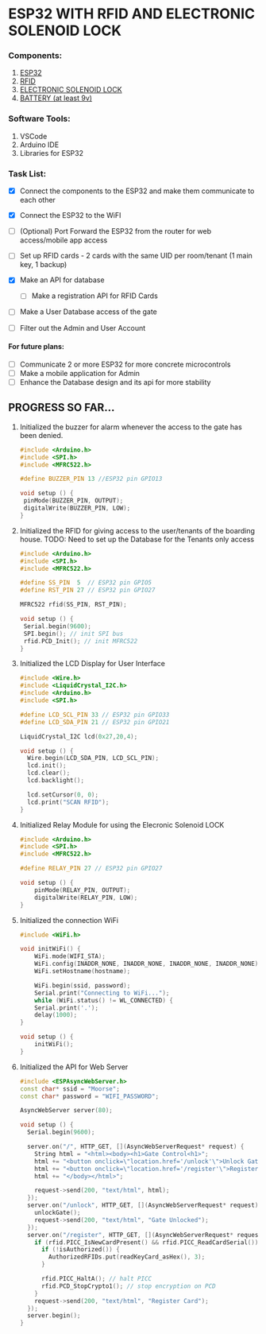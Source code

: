 # **ESP32 WITH RFID AND ELECTRONIC SOLENOID LOCK**

### Components: 
1. [ESP32](https://www.makerlab-electronics.com/products/30-pins-and-38-pins-esp32-wifi-iot-development-board?_pos=17&_sid=fc24fba61&_ss=r)
2. [RFID](https://www.makerlab-electronics.com/products/rc522-mfrc-52213-56mhz-13-56-mhz-rfid-key-card-reader-module-set-for-arduino?variant=428268679989110)
3. [ELECTRONIC SOLENOID LOCK](https://www.makerlab-electronics.com/products/electric-solenoid-lock?_pos=3&_psq=solenoid&_ss=e&_v=1.0)
4. [BATTERY (at least 9v)](https://www.makerlab-electronics.com/products/maxell-aaa-batteries-triple-a-battery-long-life-heavy-duty?_pos=3&_sid=5a8d6c077&_ss=r)

### Software Tools:
1. VSCode 
2. Arduino IDE
3. Libraries for ESP32

### Task List:
- [x] Connect the components to the ESP32 and make them communicate to each
other
- [x] Connect the ESP32 to the WiFI
- [ ] (Optional) Port Forward the ESP32 from the router for web access/mobile
app access
- [ ] Set up RFID cards - 2 cards with the same UID per room/tenant (1 main
key, 1 backup)
- [x] Make an API for database
    * [ ] Make a registration API for RFID Cards
- [ ] Make a User Database access of the gate
- [ ] Filter out the Admin and User Account


#### For future plans:
- [ ] Communicate 2 or more ESP32 for more concrete microcontrols
- [ ] Make a mobile application for Admin
- [ ] Enhance the Database design and its api for more stability

## PROGRESS SO FAR...
1. Initialized the buzzer for alarm whenever the access to the gate has been
   denied.
   ```c++
   #include <Arduino.h>
   #include <SPI.h>
   #include <MFRC522.h>

   #define BUZZER_PIN 13 //ESP32 pin GPIO13

   void setup () {
    pinMode(BUZZER_PIN, OUTPUT);
    digitalWrite(BUZZER_PIN, LOW); 
   }
   ```

2. Initialized the RFID for giving access to the user/tenants of the boarding
   house.
   TODO: Need to set up the Database for the Tenants only access
   ```c++
   #include <Arduino.h>
   #include <SPI.h>
   #include <MFRC522.h>

   #define SS_PIN  5  // ESP32 pin GPIO5
   #define RST_PIN 27 // ESP32 pin GPIO27

   MFRC522 rfid(SS_PIN, RST_PIN);

   void setup () {
    Serial.begin(9600);
    SPI.begin(); // init SPI bus
    rfid.PCD_Init(); // init MFRC522
   }
   ```

3. Initialized the LCD Display for User Interface
    ```C++
    #include <Wire.h>
    #include <LiquidCrystal_I2C.h> 
    #include <Arduino.h>
    #include <SPI.h>

    #define LCD_SCL_PIN 33 // ESP32 pin GPIO33
    #define LCD_SDA_PIN 21 // ESP32 pin GPIO21

    LiquidCrystal_I2C lcd(0x27,20,4);

    void setup () {
      Wire.begin(LCD_SDA_PIN, LCD_SCL_PIN);
      lcd.init();
      lcd.clear();         
      lcd.backlight();

      lcd.setCursor(0, 0);
      lcd.print("SCAN RFID");
    }
    ```

4. Initialized Relay Module for using the Elecronic Solenoid LOCK
    ```C++
    #include <Arduino.h>
    #include <SPI.h>
    #include <MFRC522.h>
    
    #define RELAY_PIN 27 // ESP32 pin GPIO27
    
    void setup () {
        pinMode(RELAY_PIN, OUTPUT);
        digitalWrite(RELAY_PIN, LOW);
    }
    ```

5. Initialized the connection WiFi
    ```C++
    #include <WiFi.h>

    void initWiFi() {
        WiFi.mode(WIFI_STA);
        WiFi.config(INADDR_NONE, INADDR_NONE, INADDR_NONE, INADDR_NONE);
        WiFi.setHostname(hostname);

        WiFi.begin(ssid, password);
        Serial.print("Connecting to WiFi...");
        while (WiFi.status() != WL_CONNECTED) {
        Serial.print('.');
        delay(1000);
    }

    void setup () {
        initWiFi();
    }
    ```

6. Initialized the API for Web Server
    ```c++
    #include <ESPAsyncWebServer.h> 
    const char* ssid = "Moorse";
    const char* password = "WIFI_PASSWORD";

    AsyncWebServer server(80);

    void setup () {
      Serial.begin(9600);

      server.on("/", HTTP_GET, [](AsyncWebServerRequest* request) {
        String html = "<html><body><h1>Gate Control<h1>";
        html += "<button onclick=\"location.href='/unlock'\">Unlock Gate</button>";
        html += "<button onclick=\"location.href='/register'\">Register Card</button>";
        html += "</body></html>";

        request->send(200, "text/html", html);
      });
      server.on("/unlock", HTTP_GET, [](AsyncWebServerRequest* request) {
        unlockGate();
        request->send(200, "text/html", "Gate Unlocked");
      });
      server.on("/register", HTTP_GET, [](AsyncWebServerRequest* request) {
        if (rfid.PICC_IsNewCardPresent() && rfid.PICC_ReadCardSerial()) {
          if (!isAuthorized()) {
            AuthorizedRFIDs.put(readKeyCard_asHex(), 3);
          }

          rfid.PICC_HaltA(); // halt PICC
          rfid.PCD_StopCrypto1(); // stop encryption on PCD  
        }
        request->send(200, "text/html", "Register Card");
      });
      server.begin();
    }
    ```
